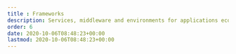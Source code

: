 ```yaml
---
title : Frameworks
description: Services, middleware and environments for applications eco-systems
order: 6
date: 2020-10-06T08:48:23+00:00
lastmod: 2020-10-06T08:48:23+00:00
---
```

